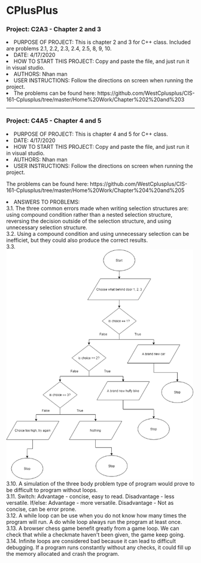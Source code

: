 # CPlusPlus

### Project: C2A3 - Chapter 2 and 3

<li> PURPOSE OF PROJECT: This is chapter 2 and 3 for C++ class. Included are problems 2.1, 2.2, 2.3, 2.4, 2.5, 8, 9, 10.                         </li>
<li> DATE: 4/17/2020                              </li>
<li> HOW TO START THIS PROJECT: Copy and paste the file, and just run it in visual studio.                 </li>
<li> AUTHORS: Nhan man                                         </li>
<li> USER INSTRUCTIONS: Follow the directions on screen when running the project.  </li>

<li> The problems can be found here: https://github.com/WestCplusplus/CIS-161-Cplusplus/tree/master/Home%20Work/Chapter%202%20and%203 </li>

<hr>
<p>

### Project: C4A5 - Chapter 4 and 5

<li> PURPOSE OF PROJECT: This is chapter 4 and 5 for C++ class.</li>
<li> DATE: 4/17/2020</li>
<li> HOW TO START THIS PROJECT: Copy and paste the file, and just run it in visual studio.                 </li>
<li> AUTHORS: Nhan man                                         </li>
<li> USER INSTRUCTIONS: Follow the directions on screen when running the project.  </li>

<p> The problems can be found here: https://github.com/WestCplusplus/CIS-161-Cplusplus/tree/master/Home%20Work/Chapter%204%20and%205 </p>
<li> ANSWERS TO PROBLEMS: </li>
3.1. The three common errors made when writing selection structures are: using compound condition rather than a nested selection structure, reversing the decision outside of the selection structure, and using unnecessary selection structure. <br>
3.2. Using a compound condition and using unnecessary selection can be inefficiet, but they could also produce the correct results. <br>
3.3. 

<img src="C4A5/DoorFlowchart.png" width=500>
<br>
3.10. A simulation of the three body problem type of program would prove to be difficult to program without loops. <br>
3.11. Switch: Advantage - concise, easy to read. Disadvantage - less versatile. If/else: Advantage - more versatile. Disadvantage - Not as concise, can be error prone. <br>
3.12. A while loop can be use when you do not know how many times the program will run. A do while loop always run the program at least once. <br>
3.13. A browser chess game benefit greatly from a game loop. We can check that while a checkmate haven't been given, the game keep going. <br>
3.14. Infinite loops are considered bad because it can lead to difficult debugging. If a program runs constantly without any checks, it could fill up the memory allocated and crash the program. <br>
